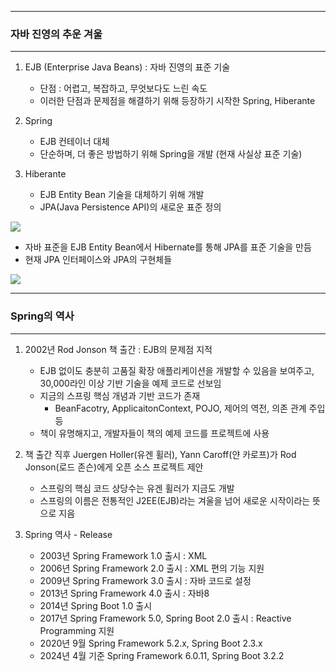 -----
### 자바 진영의 추운 겨울
-----
1. EJB (Enterprise Java Beans) : 자바 진영의 표준 기술
   - 단점 : 어렵고, 복잡하고, 무엇보다도 느린 속도
   - 이러한 단점과 문제점을 해결하기 위해 등장하기 시작한 Spring, Hiberante

2. Spring
   - EJB 컨테이너 대체
   - 단순하며, 더 좋은 방법하기 위해 Spring을 개발 (현재 사실상 표준 기술)

3. Hiberante
   - EJB Entity Bean 기술을 대체하기 위해 개발
   - JPA(Java Persistence API)의 새로운 표준 정의
<div aling="center">
<img src="https://github.com/sooyounghan/Java/assets/34672301/218eb365-d7f5-474f-b629-16492fd5518a">
</div>

   - 자바 표준을 EJB Entity Bean에서 Hibernate를 통해 JPA를 표준 기술을 만듬
   - 현재 JPA 인터페이스와 JPA의 구현체들
<div aling="center">
<img src="https://github.com/sooyounghan/Java/assets/34672301/eb991112-8836-46d8-baaa-d74c7b449057">
</div>

-----
### Spring의 역사
-----
1. 2002년 Rod Jonson 책 출간 : EJB의 문제점 지적
   - EJB 없이도 충분히 고품질 확장 애플리케이션을 개발할 수 있음을 보여주고, 30,000라인 이상 기반 기술을 예제 코드로 선보임
   - 지금의 스프링 핵심 개념과 기반 코드가 존재
     + BeanFacotry, ApplicaitonContext, POJO, 제어의 역전, 의존 관계 주입 등
   - 책이 유명해지고, 개발자들이 책의 예제 코드를 프로젝트에 사용

2. 책 출간 직후 Juergen Holler(유겐 휠러), Yann Caroff(얀 카로프)가 Rod Jonson(로드 존슨)에게 오픈 소스 프로젝트 제안
   - 스프링의 핵심 코드 상당수는 유겐 휠러가 지금도 개발
   - 스프링의 이름은 전통적인 J2EE(EJB)라는 겨울을 넘어 새로운 시작이라는 뜻으로 지음
  
3. Spring 역사 - Release
   - 2003년 Spring Framework 1.0 출시 : XML
   - 2006년 Spring Framework 2.0 출시 : XML 편의 기능 지원
   - 2009년 Spring Framework 3.0 출시 : 자바 코드로 설정
   - 2013년 Spring Framework 4.0 출시 : 자바8
   - 2014년 Spring Boot 1.0 출시
   - 2017년 Spring Framework 5.0, Spring Boot 2.0 출시 : Reactive Programming 지원
   - 2020년 9월 Spring Framework 5.2.x, Spring Boot 2.3.x
   - 2024년 4월 기준 Spring Framework 6.0.11, Spring Boot 3.2.2
